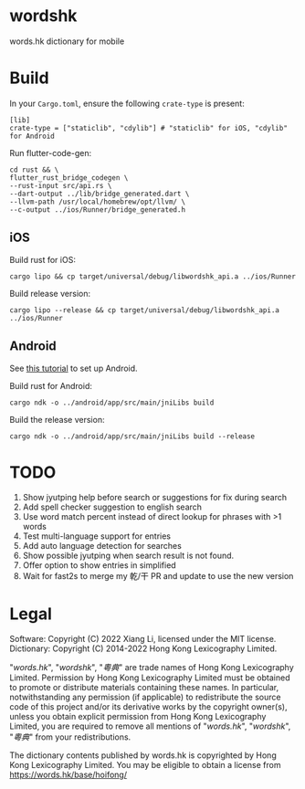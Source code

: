 # wordshk

words.hk dictionary for mobile

# Build

In your `Cargo.toml`, ensure the following `crate-type` is present:
```
[lib]
crate-type = ["staticlib", "cdylib"] # "staticlib" for iOS, "cdylib" for Android
```

Run flutter-code-gen:
```
cd rust && \
flutter_rust_bridge_codegen \
--rust-input src/api.rs \
--dart-output ../lib/bridge_generated.dart \
--llvm-path /usr/local/homebrew/opt/llvm/ \
--c-output ../ios/Runner/bridge_generated.h
```

## iOS

Build rust for iOS:
```
cargo lipo && cp target/universal/debug/libwordshk_api.a ../ios/Runner
```
Build release version:
```
cargo lipo --release && cp target/universal/debug/libwordshk_api.a ../ios/Runner
```

## Android
See [this tutorial](https://cjycode.com/flutter_rust_bridge/template/setup_android.html) to set up Android.

Build rust for Android:
```
cargo ndk -o ../android/app/src/main/jniLibs build
```
Build the release version:
```
cargo ndk -o ../android/app/src/main/jniLibs build --release
```

# TODO
1. Show jyutping help before search or suggestions for fix during search
2. Add spell checker suggestion to english search
3. Use word match percent instead of direct lookup for phrases with >1 words
4. Test multi-language support for entries
5. Add auto language detection for searches
6. Show possible jyutping when search result is not found.
7. Offer option to show entries in simplified
8. Wait for fast2s to merge my 乾/干 PR and update to use the new version

# Legal

Software: Copyright (C) 2022 Xiang Li, licensed under the MIT license.
Dictionary: Copyright (C) 2014-2022 Hong Kong Lexicography Limited.

"*words.hk*", "*wordshk*", "*粵典*" are trade names of Hong Kong Lexicography
Limited. Permission by Hong Kong Lexicography Limited must be obtained to
promote or distribute materials containing these names. In particular,
notwithstanding any permission (if applicable) to redistribute the source code
of this project and/or its derivative works by the copyright owner(s), unless
you obtain explicit permission from Hong Kong Lexicography Limited, you are
required to remove all mentions of "*words.hk*", "*wordshk*", "*粵典*" from
your redistributions.

The dictionary contents published by words.hk is copyrighted by Hong Kong
Lexicography Limited. You may be eligible to obtain a license from
https://words.hk/base/hoifong/
